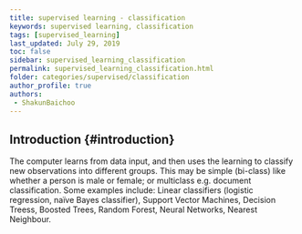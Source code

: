 ```yaml
---
title: supervised learning - classification
keywords: supervised learning, classification
tags: [supervised_learning]
last_updated: July 29, 2019
toc: false
sidebar: supervised_learning_classification
permalink: supervised_learning_classification.html
folder: categories/supervised/classification
author_profile: true
authors:
 - ShakunBaichoo
---
```




## Introduction {#introduction}
The computer learns from data input, and then uses the learning to classify new observations into different groups. This may be simple (bi-class) like whether a person is male or female; or multiclass e.g. document classification. Some examples include: Linear classifiers (logistic regression, naïve Bayes classifier), Support Vector Machines, Decision Treess, Boosted Trees, Random Forest, Neural Networks, Nearest Neighbour. 

